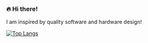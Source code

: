 ### :fire: Hi there!
I am inspired by quality software and hardware design!

[![Top Langs](https://github-readme-stats.vercel.app/api/top-langs/?username=vkwai&layout=compact)](https://github.com/vkwai/github-readme-stats)


<!--
**vkwai/vkwai** is a ✨ _special_ ✨ repository because its `README.md` (this file) appears on your GitHub profile.

Here are some ideas to get you started:

- 🔭 I’m currently working on ...
- 🌱 I’m currently learning ...
- 👯 I’m looking to collaborate on ...
- 🤔 I’m looking for help with ...
- 💬 Ask me about ...
- 📫 How to reach me: ...
- 😄 Pronouns: ...
- ⚡ Fun fact: ...
-->
